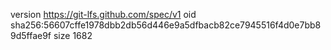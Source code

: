 version https://git-lfs.github.com/spec/v1
oid sha256:56607cffe1978dbb2db56d446e9a5dfbacb82ce7945516f4d0e7bb89d5ffae9f
size 1682
